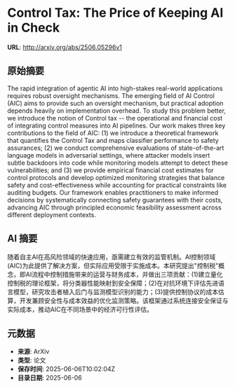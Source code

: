 # Control Tax: The Price of Keeping AI in Check

**URL**: http://arxiv.org/abs/2506.05296v1

## 原始摘要

The rapid integration of agentic AI into high-stakes real-world applications
requires robust oversight mechanisms. The emerging field of AI Control (AIC)
aims to provide such an oversight mechanism, but practical adoption depends
heavily on implementation overhead. To study this problem better, we introduce
the notion of Control tax -- the operational and financial cost of integrating
control measures into AI pipelines. Our work makes three key contributions to
the field of AIC: (1) we introduce a theoretical framework that quantifies the
Control Tax and maps classifier performance to safety assurances; (2) we
conduct comprehensive evaluations of state-of-the-art language models in
adversarial settings, where attacker models insert subtle backdoors into code
while monitoring models attempt to detect these vulnerabilities; and (3) we
provide empirical financial cost estimates for control protocols and develop
optimized monitoring strategies that balance safety and cost-effectiveness
while accounting for practical constraints like auditing budgets. Our framework
enables practitioners to make informed decisions by systematically connecting
safety guarantees with their costs, advancing AIC through principled economic
feasibility assessment across different deployment contexts.


## AI 摘要

随着自主AI在高风险领域的快速应用，亟需建立有效的监管机制。AI控制领域(AIC)为此提供了解决方案，但实际应用受限于实施成本。本研究提出"控制税"概念，即AI流程中控制措施带来的运营与财务成本，并做出三项贡献：(1)建立量化控制税的理论框架，将分类器性能映射到安全保障；(2)在对抗环境下评估先进语言模型，研究攻击者植入后门与监测模型识别的能力；(3)提供控制协议的成本估算，开发兼顾安全性与成本效益的优化监测策略。该框架通过系统连接安全保证与实际成本，推动AIC在不同场景中的经济可行性评估。

## 元数据

- **来源**: ArXiv
- **类型**: 论文
- **保存时间**: 2025-06-06T10:02:04Z
- **目录日期**: 2025-06-06
